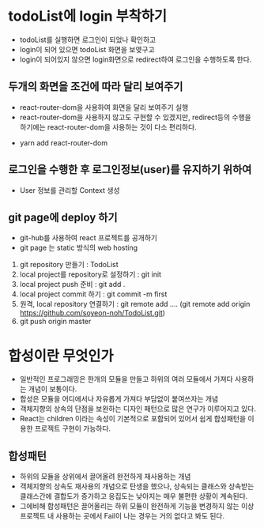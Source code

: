 # todoList에 login 부착하기

- todoList를 실행하면 로그인이 되었나 확인하고
- login이 되어 있으면 todoList 화면을 보옂구고
- login이 되어있지 않으면 login화면으로 redirect하여 로그인을 수행하도록 한다.

## 두개의 화면을 조건에 따라 달리 보여주기

- react-router-dom을 사용하여 화면을 달리 보여주기 실행
- react-router-dom을 사용하지 않고도 구현할 수 있겠지만, redirect등의 수행을 하기에는 react-router-dom을 사용하는 것이 다소 편리하다.

* yarn add react-router-dom

## 로그인을 수행한 후 로그인정보(user)를 유지하기 위하여

- User 정보를 관리할 Context 생성

## git page에 deploy 하기

- git-hub를 사용하여 react 프로젝트를 공개하기
- git page 는 static 방식의 web hosting

1. git repository 만들기 : TodoList
2. local project를 repository로 설정하기 : git init
3. local project push 준비 : git add .
4. local project commit 하기 : git commit -m first
5. 원격, local repository 연결하기 : git remote add ....
   (git remote add origin https://github.com/soyeon-noh/TodoList.git)
6. git push origin master

# 합성이란 무엇인가

- 일반적인 프로그래밍은 한개의 모듈을 만들고 하위의 여러 모듈에서 가져다 사용하는 개념이 보통이다.
- 합성은 모듈을 어디에서나 자유롭게 가져다 부담없이 붙여쓰자는 개념
- 객체지향의 상속의 단점을 보완하는 디자인 패턴으로 많은 연구가 이루어지고 있다.
- React는 children 이라는 속성이 기본적으로 포함되어 있어서 쉽게 합성패턴을 이용한 프로젝트 구현이 가능하다.

## 합성패턴

- 하위의 모듈을 상위에서 끌어올려 완전하게 재사용하는 개념
- 객체지향의 상속도 재사용의 개념으로 탄생을 했으나, 상속되는 클래스와 상속받는 클래스간에 결합도가 증가하고 응집도는 낮아지는 매우 불편한 상황이 계속된다.
- 그에비해 합성패턴은 끌어올리는 하위 모듈이 완전하게 기능을 변경하지 않는 이상 프로젝트 내 사용하는 곳에서 Fail이 나는 경우는 거의 없다고 봐도 된다.
